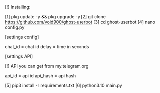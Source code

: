 
[!] Installing:

[1] pkg update -y && pkg upgrade -y
[2] git clone https://github.com/void900/ghost-userbot
[3] cd ghost-userbot
[4] nano config.py


[settings config]

chat_id = chat id
delay = time in seconds


[settings API]

[!] API you can get from my.telegram.org

api_id = api id
api_hash = api hash


[5] pip3 install -r requirements.txt
[6] python3.10 main.py



